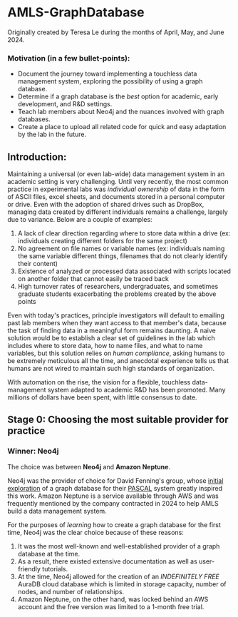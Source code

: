 # AMLS-GraphDatabase
Originally created by Teresa Le during the months of April, May, and June 2024.

### Motivation (in a few bullet-points):
- Document the journey toward implementing a touchless data management system, exploring the possibility of using a graph database.
- Determine if a graph database is the *best* option for academic, early development, and R&D settings.
- Teach lab members about Neo4j and the nuances involved with graph databases.
- Create a place to upload all related code for quick and easy adaptation by the lab in the future.

## Introduction:
Maintaining a universal (or even lab-wide) data management system in an academic setting is very challenging. Until very recently, the most common practice in experimental labs was _individual ownership_ of data in the form of ASCII files, excel sheets, and documents stored in a personal computer or drive. Even with the adoption of shared drives such as DropBox, managing data created by different individuals remains a challenge, largely due to variance. Below are a couple of examples:
1. A lack of clear direction regarding where to store data within a drive (ex: individuals creating different folders for the same project)
2. No agreement on file names or variable names (ex: individuals naming the same variable different things, filenames that do not clearly identify their content)
3. Existence of analyzed or processed data associated with scripts located on another folder that cannot easily be traced back
4. High turnover rates of researchers, undergraduates, and sometimes graduate students exacerbating the problems created by the above points

Even with today's practices, principle investigators will default to emailing past lab members when they want access to that member's data, because the task of finding data in a meaningful form remains daunting. A naive solution would be to establish a clear set of guidelines in the lab which includes where to store data, how to name files, and what to name variables, but this solution relies on _human compliance_, asking humans to be extremely meticulous all the time, and anecdotal experience tells us that humans are not wired to maintain such high standards of organization.

With automation on the rise, the vision for a flexible, touchless data-management system adapted to academic R&D has been promoted. Many millions of dollars have been spent, with little consensus to date.


## Stage 0: Choosing the most suitable provider for practice
### **Winner: Neo4j**

The choice was between **Neo4j** and **Amazon Neptune**.

Neo4j was the provider of choice for David Fenning's group, whose [initial exploration](https://lsidarto.github.io/perovskite-graph-database/) of a graph database for their [PASCAL](https://pubs.rsc.org/en/content/articlelanding/2024/dd/d4dd00075g) system greatly inspired this work. Amazon Neptune is a service available through AWS and was frequently mentioned by the company contracted in 2024 to help AMLS build a data management system.

For the purposes of *learning* how to create a graph database for the first time, Neo4j was the clear choice because of these reasons:
1. It was the most well-known and well-established provider of a graph database at the time.
2. As a result, there existed extensive documentation as well as user-friendly tutorials.
3. At the time, Neo4j allowed for the creation of an *INDEFINITELY FREE* AuraDB cloud database which is limited in storage capacity, number of nodes, and number of relationships.
4. Amazon Neptune, on the other hand, was locked behind an AWS account and the free version was limited to a 1-month free trial.
